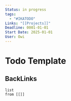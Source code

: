 ```yaml
---
Status: in progress
tags:
  - "#IKATODO"
Links: "[[Projects]]"
Deadline: 0001-01-01
Start Date: 2025-01-01
User: Owi
---
```

# Todo Template


## BackLinks

```dataview
list
from [[]]
```

